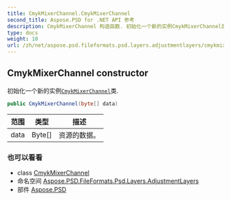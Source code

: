 ```yaml
---
title: CmykMixerChannel.CmykMixerChannel
second_title: Aspose.PSD for .NET API 参考
description: CmykMixerChannel 构造函数. 初始化一个新的实例CmykMixerChannel类.
type: docs
weight: 10
url: /zh/net/aspose.psd.fileformats.psd.layers.adjustmentlayers/cmykmixerchannel/cmykmixerchannel/
---
```

## CmykMixerChannel constructor

初始化一个新的实例[`CmykMixerChannel`](../)类.

```csharp
public CmykMixerChannel(byte[] data)
```

| 范围 | 类型 | 描述 |
| --- | --- | --- |
| data | Byte[] | 资源的数据。 |

### 也可以看看

* class [CmykMixerChannel](../)
* 命名空间 [Aspose.PSD.FileFormats.Psd.Layers.AdjustmentLayers](../../cmykmixerchannel/)
* 部件 [Aspose.PSD](../../../)


